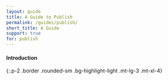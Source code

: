 ```yaml
---
layout: guide
title: A Guide to Publish
permalink: /guides/publish/
short_title: A Guide
support: true
for: publish
---
```


#### Introduction
{:.p-2 .border .rounded-sm .bg-highlight-light .mt-lg-3 .mt-xl-4}